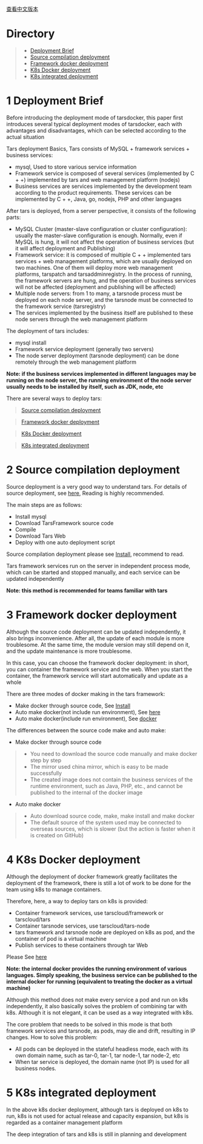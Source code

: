 [查看中文版本](Deploy.zh.md)

# Directory
> * [Deployment Brief](#chapter-1)
> * [Source compilation deployment](#chapter-2)
> * [Framework docker deployment](#chapter-3)
> * [K8s Docker deployment](#chapter-4)
> * [K8s integrated deployment](#chapter-5)

# 1 <a id="chapter-1"></a>Deployment Brief

Before introducing the deployment mode of tarsdocker, this paper first introduces several typical deployment modes of tarsdocker, each with advantages and disadvantages, which can be selected according to the actual situation

Tars deployment Basics, Tars consists of MySQL + framework services + business services:
- mysql, Used to store various service information
- Framework service is composed of several services (implemented by C + +) implemented by tars and web management platform (nodejs)
- Business services are services implemented by the development team according to the product requirements. These services can be implemented by C + +, Java, go, nodejs, PHP and other languages

After tars is deployed, from a server perspective, it consists of the following parts:
- MySQL Cluster (master-slave configuration or cluster configuration): usually the master-slave configuration is enough. Normally, even if MySQL is hung, it will not affect the operation of business services (but it will affect deployment and Publishing)
- Framework service: it is composed of multiple C + + implemented tars services + web management platforms, which are usually deployed on two machines. One of them will deploy more web management platforms, tarspatch and tarsaddminregistry. In the process of running, the framework servers are hung, and the operation of business services will not be affected (deployment and publishing will be affected)
- Multiple node servers: from 1 to many, a tarsnode process must be deployed on each node server, and the tarsnode must be connected to the framework service (tarsregistry)
- The services implemented by the business itself are published to these node servers through the web management platform

The deployment of tars includes:
- mysql install
- Framework service deployment (generally two servers)
- The node server deployment (tarsnode deployment) can be done remotely through the web management platform

**Note: if the business services implemented in different languages may be running on the node server, the running environment of the node server usually needs to be installed by itself, such as JDK, node, etc**

There are several ways to deploy tars:
> [Source compilation deployment](#chapter-2)

> [Framework docker deployment](#chapter-3)

> [K8s Docker deployment](#chapter-4)

> [K8s integrated deployment](#chapter-5)

# 2 <a id="chapter-2"></a>Source compilation deployment

Source deployment is a very good way to understand tars. For details of source deployment, see [here](source.md), Reading is highly recommended.

The main steps are as follows:
- Install mysql
- Download TarsFramework source code
- Compile
- Download Tars Web
- Deploy with one auto deployment script

Source compilation deployment please see [Install](source.md), recommend to read.

Tars framework services run on the server in independent process mode, which can be started and stopped manually, and each service can be updated independently

**Note: this method is recommended for teams familiar with tars**

# 3 <a id="chapter-3"></a>Framework docker deployment

Although the source code deployment can be updated independently, it also brings inconvenience. After all, the update of each module is more troublesome. At the same time, the module version may still depend on it, and the update maintenance is more troublesome.

In this case, you can choose the framework docker deployment: in short, you can container the framework service and the web. When you start the container, the framework service will start automatically and update as a whole

There are three modes of docker making in the tars framework:
- Make docker through source code, See [Install](source.md) 
- Auto make docker(not include run environment), See [here](docker.md/#chapter-2)
- Auto make docker(include run environment), See [docker](docker.md)

The differences between the source code make and auto make:
- Make docker through source code
>- You need to download the source code manually and make docker step by step
>- The mirror used china mirror, which is easy to be made successfully
>- The created image does not contain the business services of the runtime environment, such as Java, PHP, etc., and cannot be published to the internal of the docker image

- Auto make docker
>- Auto download source code, make, make install and make docker
>- The default source of the system used may be connected to overseas sources, which is slower (but the action is faster when it is created on GitHub)

# 4 <a id="chapter-4"></a>K8s Docker deployment

Although the deployment of docker framework greatly facilitates the deployment of the framework, there is still a lot of work to be done for the team using k8s to manage containers.

Therefore, here, a way to deploy tars on k8s is provided:
- Container framework services, use tarscloud/framework or tarscloud/tars
- Container tarsnode services, use tarscloud/tars-node
- tars framework and tarsnode node are deployed on k8s as pod, and the container of pod is a virtual machine
- Publish services to these containers through tar Web

Please See [here](k8s-docker-1.md) 

**Note: the internal docker provides the running environment of various languages. Simply speaking, the business service can be published to the internal docker for running (equivalent to treating the docker as a virtual machine)**

Although this method does not make every service a pod and run on k8s independently, it also basically solves the problem of combining tar with k8s. Although it is not elegant, it can be used as a way integrated with k8s.

The core problem that needs to be solved in this mode is that both framework services and tarsnode, as pods, may die and drift, resulting in IP changes. How to solve this problem:
- All pods can be deployed in the stateful headless mode, each with its own domain name, such as tar-0, tar-1, tar node-1, tar node-2, etc
- When tar service is deployed, the domain name (not IP) is used for all business nodes. 

# 5 <a id="chapter-5"></a>K8s integrated deployment

In the above k8s docker deployment, although tars is deployed on k8s to run, k8s is not used for actual release and capacity expansion, but k8s is regarded as a container management platform

The deep integration of tars and k8s is still in planning and development
